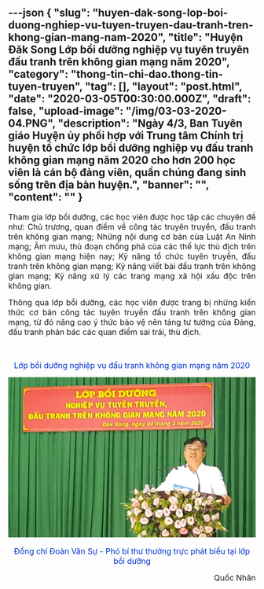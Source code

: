 ---json
{
    "slug": "huyen-dak-song-lop-boi-duong-nghiep-vu-tuyen-truyen-dau-tranh-tren-khong-gian-mang-nam-2020",
    "title": "Huyện Đăk Song Lớp bồi dưỡng nghiệp vụ tuyên truyên đấu tranh trên không gian mạng năm 2020",
    "category": "thong-tin-chi-dao.thong-tin-tuyen-truyen",
    "tag": [],
    "layout": "post.html",
    "date": "2020-03-05T00:30:00.000Z",
    "draft": false,
    "upload-image": "/img/03-03-2020-04.PNG",
    "description": "Ngày 4/3, Ban Tuyên giáo Huyện ủy phối hợp với Trung tâm Chính trị huyện tổ chức lớp bồi dưỡng nghiệp vụ đấu tranh không gian mạng năm 2020 cho hơn 200 học viên là cán bộ đảng viên, quần chúng đang sinh sống trên địa bàn huyện.",
    "banner": "",
    "__content__": ""
}
---
<p style="margin-left:0mm; margin-right:0mm; text-align:justify"><span style="font-size:16px">Tham gia lớp bồi dưỡng, c&aacute;c học vi&ecirc;n được học tập c&aacute;c chuy&ecirc;n đề như: Chủ trương, quan điểm về c&ocirc;ng t&aacute;c truy&ecirc;n truyền, đấu tranh tr&ecirc;n kh&ocirc;ng gian mạng; Những nội dung cơ bản của Luật An Ninh mạng; &Acirc;m mưu, thủ đoạn chống ph&aacute; của c&aacute;c thế lực th&ugrave; địch tr&ecirc;n kh&ocirc;ng gian mạng hiện nay; Kỹ năng tổ chức tuy&ecirc;n truyền, đấu tranh tr&ecirc;n kh&ocirc;ng gian mạng; Kỹ năng viết b&agrave;i đấu tranh tr&ecirc;n kh&ocirc;ng gian mạng; Kỹ năng xử l&yacute; c&aacute;c trang mạng x&atilde; hội xấu độc tr&ecirc;n kh&ocirc;ng gian.</span></p>

<p style="margin-left:0mm; margin-right:0mm; text-align:justify"><span style="font-size:16px">Th&ocirc;ng qua lớp bồi dưỡng, c&aacute;c học vi&ecirc;n được trang bị những kiến thức cơ bản c&ocirc;ng t&aacute;c tuy&ecirc;n truyền đấu tranh tr&ecirc;n kh&ocirc;ng gian mạng, từ đ&oacute; n&acirc;ng cao &yacute; thức bảo vệ n&ecirc;n tảng tư tưởng của Đảng, đấu tranh phản b&aacute;c c&aacute;c quan điểm sai tr&aacute;i, th&ugrave; địch.</span></p>

<p style="margin-left:0mm; margin-right:0mm; text-align:center"><span style="font-size:16px"><img alt="" src="Lớp bồi dưỡng nghiệp vụ đấu tranh không gian mạng năm 2020" /></span></p>

<p style="margin-left:0mm; margin-right:0mm; text-align:center"><span style="color:#0033cc"><span style="font-size:16px">Lớp bồi dưỡng nghiệp vụ đấu tranh kh&ocirc;ng gian mạng năm 2020</span></span></p>

<p style="margin-left:0mm; margin-right:0mm; text-align:center"><span style="font-size:16px"><img alt="" src="/img/03-03-2020-04.PNG" /></span></p>

<p style="margin-left:0mm; margin-right:0mm; text-align:center"><span style="color:#0033cc"><span style="font-size:16px">Đồng ch&iacute; Đo&agrave;n Văn Sự - Ph&oacute; b&iacute; thư thường trực ph&aacute;t biểu tại lớp bồi dưỡng</span></span></p>

<p style="margin-left:0mm; margin-right:0mm; text-align:right"><span style="font-size:16px">Quốc Nh&acirc;n</span></p>
